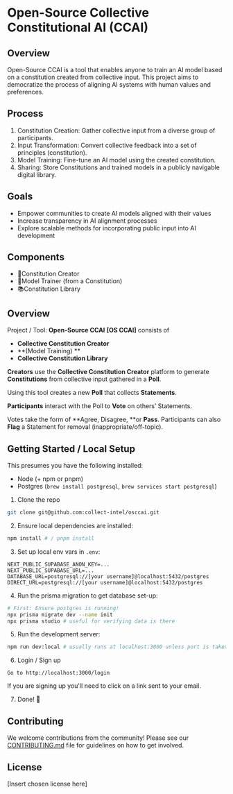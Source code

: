 # Open-Source Collective Constitutional AI (CCAI)

## Overview

Open-Source CCAI is a tool that enables anyone to train an AI model based on a constitution created from collective input. This project aims to democratize the process of aligning AI systems with human values and preferences.

## Process

1. Constitution Creation: Gather collective input from a diverse group of participants.
2. Input Transformation: Convert collective feedback into a set of principles (constitution).
3. Model Training: Fine-tune an AI model using the created constitution.
4. Sharing: Store Constitutions and trained models in a publicly navigable digital library.

## Goals

- Empower communities to create AI models aligned with their values
- Increase transparency in AI alignment processes
- Explore scalable methods for incorporating public input into AI development

## Components

- 📄Constitution Creator
- 💪Model Trainer (from a Constitution)
- 📚Constitution Library

## Overview

Project / Tool: **Open-Source CCAI** **[OS CCAI]** consists of

- **Collective Constitution Creator**
- **(Model Training) **
- **Collective Constitution Library**

**Creators** use the **Collective Constitution Creator** platform to generate **Constitutions** from collective input gathered in a **Poll**.

Using this tool creates a new **Poll** that collects **Statements**.

**Participants** interact with the Poll to **Vote** on others’ Statements.

Votes take the form of **Agree, Disagree, **or **Pass**. Participants can also **Flag** a Statement for removal (inappropriate/off-topic).

## Getting Started / Local Setup

This presumes you have the following installed:

* Node (+ npm or pnpm)
* Postgres (`brew install postgresql`, `brew services start postgresql`)

1. Clone the repo

```bash
git clone git@github.com:collect-intel/osccai.git
```

2. Ensure local dependencies are installed:

```bash
npm install # / pnpm install
```

3. Set up local env vars in `.env`:

```
NEXT_PUBLIC_SUPABASE_ANON_KEY=...
NEXT_PUBLIC_SUPABASE_URL=...
DATABASE_URL=postgresql://[your username]@localhost:5432/postgres
DIRECT_URL=postgresql://[your username]@localhost:5432/postgres
```

4. Run the prisma migration to get database set-up:

```bash
# First: Ensure postgres is running!
npx prisma migrate dev --name init
npx prisma studio # useful for verifying data is there
```

5. Run the development server:

```bash
npm run dev:local # usually runs at localhost:3000 unless port is taken
```

6. Login / Sign up

```
Go to http://localhost:3000/login
```

If you are signing up you'll need to click on a link sent to your email.

7. Done! 🥳

## Contributing

We welcome contributions from the community! Please see our [CONTRIBUTING.md](CONTRIBUTING.md) file for guidelines on how to get involved.

## License

[Insert chosen license here]
